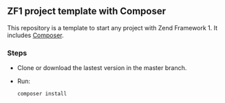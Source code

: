 ## ZF1 project template with Composer

This repository is a template to start any project with Zend Framework 1.
It includes [Composer](http://getcomposer.org/).


### Steps

- Clone or download the lastest version in the master branch.

- Run:

    ```composer install```